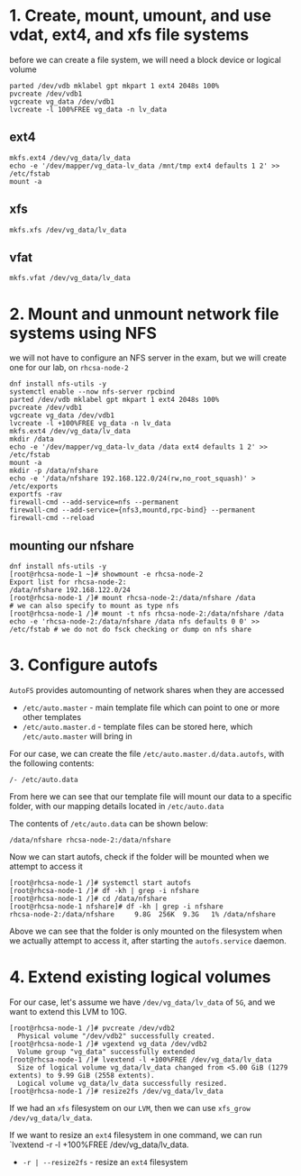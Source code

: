 # 1. Create, mount, umount, and use vdat, ext4, and xfs file systems

before we can create a file system, we will need a block device or logical volume
```
parted /dev/vdb mklabel gpt mkpart 1 ext4 2048s 100%
pvcreate /dev/vdb1
vgcreate vg_data /dev/vdb1
lvcreate -l 100%FREE vg_data -n lv_data
```

## ext4
```
mkfs.ext4 /dev/vg_data/lv_data
echo -e '/dev/mapper/vg_data-lv_data /mnt/tmp ext4 defaults 1 2' >> /etc/fstab
mount -a
```
## xfs
```
mkfs.xfs /dev/vg_data/lv_data
```
## vfat
```
mkfs.vfat /dev/vg_data/lv_data
```

# 2. Mount and unmount network file systems using NFS

we will not have to configure an NFS server in the exam, but we will create one for our lab, on `rhcsa-node-2`
```
dnf install nfs-utils -y
systemctl enable --now nfs-server rpcbind
parted /dev/vdb mklabel gpt mkpart 1 ext4 2048s 100%
pvcreate /dev/vdb1
vgcreate vg_data /dev/vdb1
lvcreate -l +100%FREE vg_data -n lv_data
mkfs.ext4 /dev/vg_data/lv_data
mkdir /data
echo -e '/dev/mapper/vg_data-lv_data /data ext4 defaults 1 2' >> /etc/fstab
mount -a
mkdir -p /data/nfshare
echo -e '/data/nfshare 192.168.122.0/24(rw,no_root_squash)' > /etc/exports
exportfs -rav
firewall-cmd --add-service=nfs --permanent
firewall-cmd --add-service={nfs3,mountd,rpc-bind} --permanent
firewall-cmd --reload
```

## mounting our nfshare
```
dnf install nfs-utils -y
[root@rhcsa-node-1 ~]# showmount -e rhcsa-node-2
Export list for rhcsa-node-2:
/data/nfshare 192.168.122.0/24
[root@rhcsa-node-1 /]# mount rhcsa-node-2:/data/nfshare /data
# we can also specify to mount as type nfs
[root@rhcsa-node-1 /]# mount -t nfs rhcsa-node-2:/data/nfshare /data
echo -e 'rhcsa-node-2:/data/nfshare /data nfs defaults 0 0' >> /etc/fstab # we do not do fsck checking or dump on nfs share

```

# 3. Configure autofs
`AutoFS` provides automounting of network shares when they are accessed
* `/etc/auto.master` - main template file which can point to one or more other templates
* `/etc/auto.master.d` - template files can be stored here, which `/etc/auto.master` will bring in

For our case, we can create the file `/etc/auto.master.d/data.autofs`, with the following contents:
```
/- /etc/auto.data
```
From here we can see that our template file will mount our data to a specific folder, with our mapping details located in `/etc/auto.data`

The contents of `/etc/auto.data` can be shown below:
```
/data/nfshare rhcsa-node-2:/data/nfshare
```

Now we can start autofs, check if the folder will be mounted when we attempt to access it
```
[root@rhcsa-node-1 /]# systemctl start autofs
[root@rhcsa-node-1 /]# df -kh | grep -i nfshare
[root@rhcsa-node-1 /]# cd /data/nfshare
[root@rhcsa-node-1 nfshare]# df -kh | grep -i nfshare
rhcsa-node-2:/data/nfshare     9.8G  256K  9.3G   1% /data/nfshare
```
Above we can see that the folder is only mounted on the filesystem when we actually attempt to access it, after starting the `autofs.service` daemon.

# 4. Extend existing logical volumes
For our case, let's assume we have `/dev/vg_data/lv_data` of `5G`, and we want to extend this LVM to 10G.
```
[root@rhcsa-node-1 /]# pvcreate /dev/vdb2
  Physical volume "/dev/vdb2" successfully created.
[root@rhcsa-node-1 /]# vgextend vg_data /dev/vdb2
  Volume group "vg_data" successfully extended
[root@rhcsa-node-1 /]# lvextend -l +100%FREE /dev/vg_data/lv_data
  Size of logical volume vg_data/lv_data changed from <5.00 GiB (1279 extents) to 9.99 GiB (2558 extents).
  Logical volume vg_data/lv_data successfully resized.
[root@rhcsa-node-1 /]# resize2fs /dev/vg_data/lv_data
```
If we had an `xfs` filesystem on our `LVM`, then we can use `xfs_grow /dev/vg_data/lv_data`.

If we want to resize an `ext4` filesystem in one command, we can run `lvextend -r -l +100%FREE /dev/vg_data/lv_data.
* `-r | --resize2fs` - resize an `ext4` filesystem
